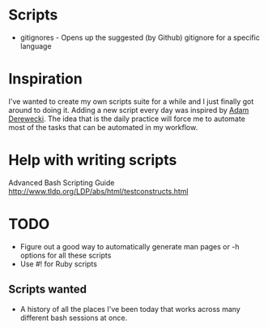 
Scripts
=======

* gitignores - Opens up the suggested (by Github) gitignore for a specific language

Inspiration
===========

I've wanted to create my own scripts suite for a while and I just finally got around to doing it. Adding a new script every day was inspired by [Adam Derewecki](http://derwiki.tumblr.com/post/5387138528/experimenting-with-github-to-increase-personal). The idea that is the daily practice will force me to automate most of the tasks that can be automated in my workflow.

Help with writing scripts
=========================

Advanced Bash Scripting Guide
http://www.tldp.org/LDP/abs/html/testconstructs.html

TODO
====

* Figure out a good way to automatically generate man pages or -h options for all these scripts
* Use #! for Ruby scripts

Scripts wanted
---------------

* A history of all the places I've been today that works across many different bash sessions at once.